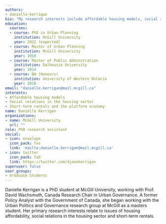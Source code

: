```yaml
---
authors:
- danielle-kerrigan
bio: "My research interests include affordable housing models, social relations in the housing sector and the impact of short-term rentals on housing markets."
education:
  courses:
  - course: PhD in Urban Planning
    institution: McGill University
    year: 2022 (expected)
  - course: Master of Urban Planning
    institution: McGill University
    year: 2018
  - course: Master of Public Adminstration
    institution: Dalhousie University
    year: 2014
  - course: BA (Honours)
    institution: University of Western Ontario
    year: 2010
email: "danielle.kerrigan@mail.mcgill.ca"
interests:
- Affordable housing models
- Social relations in the housing sector
- Short-term rentals and the platform economy
name: Danielle Kerrigan
organizations:
- name: McGill University
  url: ""
role: PhD research assistant
social:
- icon: envelope
  icon_pack: fas
  link: 'mailto:danielle.kerrigan@mail.mcgill.ca'
- icon: twitter
  icon_pack: fab
  link: https://twitter.com/djanekerrigan
superuser: false
user_groups:
- Graduate Students
---
```

Danielle Kerrigan is a PhD student at McGill University, working with Prof. David Wachsmuth, Canada Research Chair in Urban Governance. A former Policy Analyst with the Government of Canada, she began working with the Urban Politics and Governance research group at McGill as a masters student. Her primary research interests relate to issues of housing affordability, social relations in the housing sector and short-term rentals. 
